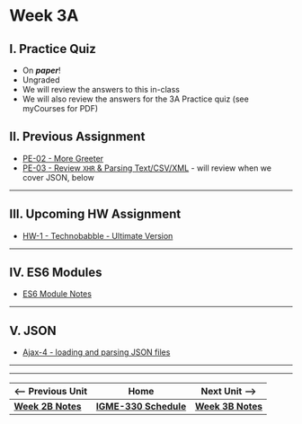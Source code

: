 # Week 3A

## I. Practice Quiz
- On ***paper***!
- Ungraded
- We will review the answers to this in-class
- We will also review the answers for the 3A Practice quiz (see myCourses for PDF)

## II. Previous Assignment
- [PE-02 - More Greeter](../pe/pe-02.md)
- [PE-03 - Review `XHR` & Parsing Text/CSV/XML](../pe/pe-03.md) - will review when we cover JSON, below

<hr>

## III. Upcoming HW Assignment

- [HW-1 - Technobabble - Ultimate Version](../hw/hw-1.md)

<hr>

## IV. ES6 Modules

- [ES6 Module Notes](https://github.com/tonethar/IGME-330-Master/blob/master/notes/ES6-module-pattern-2225.md)

<hr>

## V. JSON

- [Ajax-4 - loading and parsing JSON files](https://github.com/tonethar/IGME-330-Master/blob/master/notes/HW-ajax-4.md)


<hr><hr>


| <-- Previous Unit | Home | Next Unit -->
| --- | --- | --- 
|  [**Week 2B Notes**](./02B.md)  |  [**IGME-330 Schedule**](../schedule.md) | [**Week 3B Notes**](./03B.md)
